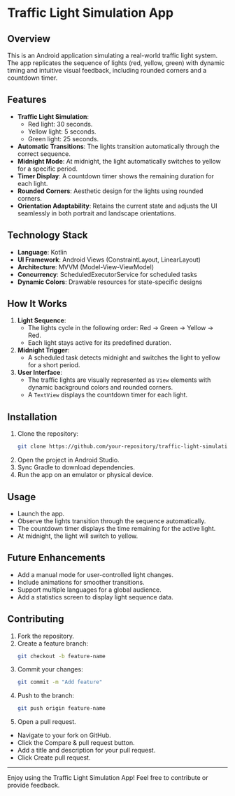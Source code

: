 # Traffic Light Simulation App

## Overview
This is an Android application simulating a real-world traffic light system. The app replicates the sequence of lights (red, yellow, green) with dynamic timing and intuitive visual feedback, including rounded corners and a countdown timer.

## Features
- **Traffic Light Simulation**:
  - Red light: 30 seconds.
  - Yellow light: 5 seconds.
  - Green light: 25 seconds.
- **Automatic Transitions**: The lights transition automatically through the correct sequence.
- **Midnight Mode**: At midnight, the light automatically switches to yellow for a specific period.
- **Timer Display**: A countdown timer shows the remaining duration for each light.
- **Rounded Corners**: Aesthetic design for the lights using rounded corners.
- **Orientation Adaptability**: Retains the current state and adjusts the UI seamlessly in both portrait and landscape orientations.

## Technology Stack
- **Language**: Kotlin
- **UI Framework**: Android Views (ConstraintLayout, LinearLayout)
- **Architecture**: MVVM (Model-View-ViewModel)
- **Concurrency**: ScheduledExecutorService for scheduled tasks
- **Dynamic Colors**: Drawable resources for state-specific designs

## How It Works
1. **Light Sequence**:
   - The lights cycle in the following order: Red → Green → Yellow → Red.
   - Each light stays active for its predefined duration.
2. **Midnight Trigger**:
   - A scheduled task detects midnight and switches the light to yellow for a short period.
3. **User Interface**:
   - The traffic lights are visually represented as `View` elements with dynamic background colors and rounded corners.
   - A `TextView` displays the countdown timer for each light.

## Installation
1. Clone the repository:
   ```bash
   git clone https://github.com/your-repository/traffic-light-simulation.git
   ```
2. Open the project in Android Studio.
3. Sync Gradle to download dependencies.
4. Run the app on an emulator or physical device.

## Usage
- Launch the app.
- Observe the lights transition through the sequence automatically.
- The countdown timer displays the time remaining for the active light.
- At midnight, the light will switch to yellow.

## Future Enhancements
- Add a manual mode for user-controlled light changes.
- Include animations for smoother transitions.
- Support multiple languages for a global audience.
- Add a statistics screen to display light sequence data.

## Contributing
1. Fork the repository.
2. Create a feature branch:
   ```bash
   git checkout -b feature-name
   ```
3. Commit your changes:
   ```bash
   git commit -m "Add feature"
   ```
4. Push to the branch:
   ```bash
   git push origin feature-name
   ```
5. Open a pull request.
- Navigate to your fork on GitHub.
- Click the Compare & pull request button.
- Add a title and description for your pull request.
- Click Create pull request.

---

Enjoy using the Traffic Light Simulation App! Feel free to contribute or provide feedback.
